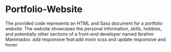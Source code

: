 # Portfolio-Website
The provided code represents an HTML and Sass document for a portfolio website. The website showcases the personal information, skills, hobbies, and potentially other sections of a front-end developer named Ibrahim Mammadov.
add responsive
feat:add mixin scss and update responsive and hover

